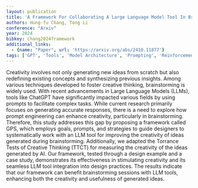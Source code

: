 ```yaml
---
layout: publication
title: 'A Framework For Collaborating A Large Language Model Tool In Brainstorming For Triggering Creative Thoughts'
authors: Hung-fu Chang, Tong Li
conference: "Arxiv"
year: 2024
bibkey: chang2024framework
additional_links:
  - {name: "Paper", url: 'https://arxiv.org/abs/2410.11877'}
tags: ['GPT', 'Tools', 'Model Architecture', 'Prompting', 'Reinforcement Learning']
---
```

Creativity involves not only generating new ideas from scratch but also
redefining existing concepts and synthesizing previous insights. Among various
techniques developed to foster creative thinking, brainstorming is widely used.
With recent advancements in Large Language Models (LLMs), tools like ChatGPT
have significantly impacted various fields by using prompts to facilitate
complex tasks. While current research primarily focuses on generating accurate
responses, there is a need to explore how prompt engineering can enhance
creativity, particularly in brainstorming. Therefore, this study addresses this
gap by proposing a framework called GPS, which employs goals, prompts, and
strategies to guide designers to systematically work with an LLM tool for
improving the creativity of ideas generated during brainstorming. Additionally,
we adapted the Torrance Tests of Creative Thinking (TTCT) for measuring the
creativity of the ideas generated by AI. Our framework, tested through a design
example and a case study, demonstrates its effectiveness in stimulating
creativity and its seamless LLM tool integration into design practices. The
results indicate that our framework can benefit brainstorming sessions with LLM
tools, enhancing both the creativity and usefulness of generated ideas.
